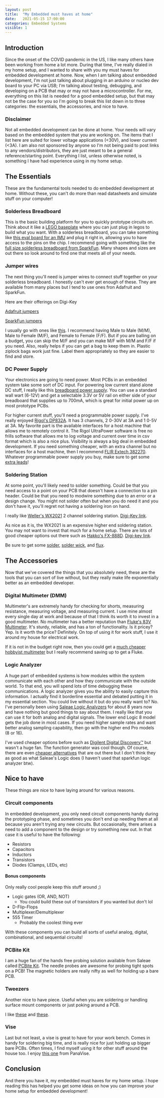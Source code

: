 ```yaml
---
layout: post
title:  "My Embedded must haves at home"
date:   2021-05-15 17:00:00
categories: Embedded Systems
visible: 1
---
```


## Introduction

Since the onset of the COVID pandemic in the US, I like many others have been working from home a lot more. During that time, I've really dialed in my home setup, and I wanted to share with you my must haves for embedded development at home. Now, when I am talking about embedded development, I'm not just talking about plugging in an arduino or nucleo dev board to your PC via USB; I'm talking about testing, debugging, and developing on a PCB that may or may not have a microcontroller. For me, everything on this list is needed for a good embedded setup, but that may not be the case for you so I'm going to break this list down in to three categories: the essentials, the accessories, and nice to have.

### Disclaimer

Not all embedded development can be done at home. Your needs will vary based on the embedded system that you are working on. The items that I list here are suited for lower voltage applications (<30V), and lower current (<3A). I am also not sponsored by anyone so I'm not being paid to post links to any vendors/distributors, they are just meant to be a general reference/starting point. Everything I list, unless otherwise noted, is something I have had experience using in my home setup.

## The Essentials

These are the fundamental tools needed to do embedded development at home. Without these, you can't do more than read datasheets and simulate stuff on your computer!

### Solderless Breadboard

This is the basic building platform for you to quickly prototype circuits on. Think about it like a [LEGO baseplate](https://www.lego.com/en-us/product/gray-baseplate-10701) where you can just plug in legos to build what you want. With a solderless breadboard, you can take something like [this eval board for an IMU](https://www.digikey.com/short/mnfhrfz2) and plug it right in, allowing you to have access to the pins on the chip. I recommend going with something like the [full size solderless breadboard from SparkFun](https://www.sparkfun.com/products/12615). Many shapes and sizes are out there so look around to find one that meets all of your needs.

### Jumper wires

The next thing you'll need is jumper wires to connect stuff together on your solderless breadboard. I honestly can't ever get enough of these. They are available from many places but I tend to use ones fron Adafruit and SparkFun.

Here are their offerings on Digi-Key

[Adafruit jumpers](https://www.digikey.com/short/5w7hq0tw)

[SparkFun jumpers](https://www.digikey.com/short/0q0jrc5t)

I usually go with ones like [this](https://www.sparkfun.com/products/11026). I recommend having Male to Male (M/M), Male to Female (M/F), and Female to Female (F/F). But if you are balling on a budget, you can skip the M/F and you can make M/F with M/M and F/F if you need. Also, really helps if you can get a bag to keep them in. Plastic ziplock bags work just fine. Label them appropriately so they are easier to find and store.

### DC Power Supply

Your electronics are going to need power. Most PCBs in an embedded system take some sort of DC input. For powering low current stand alone DC stuff, I really like this [breadboard power supply](https://www.digikey.com/short/t30mjp8q). You can use a standard wall wart (6-12V) and get a selectable 3.3V or 5V rail on either side of your breadboard that supplies up to 700mA, which is great for initial power up on most prototype PCBs.

For higher current stuff, you'll need a programmable power supply. I've really enjoyed [Rigol's DP832A](https://www.rigolna.com/products/dc-power-loads/dp800/). It has 3 channels, 2 0-30V at 3A and 1 0-5V at 3A. My favorite part is the available interfaces for a host machine that allows me to remotely control it. The Rigol UltraPower software is free no frills software that allows me to log voltage and current over time in csv format which is also a nice plus. Visibility is always a big deal in embedded development. If you need something cheaper, with an extra channel but no interfaces for a host machine, then I recommend [FLIR Extech 382270](http://www.extech.com/products/382270). Whatever programmable power supply you buy, make sure to get some [extra leads](https://www.digikey.com/short/bhchdj41)!

### Soldering Station

At some point, you'll likely need to solder something. Could be that you need access to a point on your PCB that doesn't have a connection to a pin header. Could be that you need to modwire something due to an error or a design change. You might not solder often but when you do need it and you don't have it, you'll regret not having a soldering iron on hand.

I really like [Weller's WX2021](https://www.weller-tools.com/professional/USA/us/Professional/Soldering+technology/Soldering+stations/Soldering+stations/Sets/WX2021) 2 channel soldering station. [Digi-Key link](https://www.digikey.com/short/29j1nn4v).

As nice as it is, the WX2021 is an expensive higher end soldering station. You may not want to invest that much for a home setup. There are lots of good cheaper options out there such as [Hakko's FX-888D](https://www.hakko.com/english/products/hakko_fx888d.html). [Digi-key link](https://www.digikey.com/short/t45qbdrr).

Be sure to get some [solder](https://www.sparkfun.com/products/9325), [solder wick](https://www.sparkfun.com/products/9327), and [flux](https://www.sparkfun.com/products/9327).

## The Accessories

Now that we've covered the things that you absolutely need, these are the tools that you can sort of live without, but they really make life exponentially better as an embedded developer.

### Digital Multimeter (DMM)

Multimeter's are extremely handy for checking for shorts, measuring resistance, measuring voltage, and measuring current. I use mine almost every single day at work and because of that I think its worth it to invest in a good multimeter. No multimeter has a better reputation than [Fluke's 83V Multimeter](https://www.fluke.com/en-us/product/electrical-testing/digital-multimeters/fluke-83v). It's sturdy, reliable, and has a ton of functionality. Is it pricey? Yep. Is it worth the price? Definitely. On top of using it for work stuff, I use it around my house for electrical work.

If it is not in the budget right now, then you could get a [much cheaper hobbyist multimeter](https://www.sparkfun.com/products/12966) but I really recommend saving up to get a Fluke.

### Logic Analyzer

A huge part of embedded systems is how modules within the system communicate with each other and how they communicate with the outside world. To that end, you will spend lots of time debugging these communications. A logic analyzer gives you the ability to easily capture this information. I actually find it borderline essential and debated putting it in my essential section. You could live without it but do you really want to? No. I've personally been using [Saleae Logic Analyzers](https://www.saleae.com/) for about 8 years now and have nothing but good things to say about them. I really like that you can use it for both analog and digital signals. The lower end Logic 8 model gets the job done in most cases. If you need higher sample rates and want better analog sampling capability, then go with the higher end Pro models (8 or 16).

I've used cheaper options before such as [Digilent Digital Discovery™](https://www.sparkfun.com/products/17045) but wasn't a huge fan. The function generator was cool though. Of course, there are even [cheaper alternatives](https://www.sparkfun.com/products/18627) that are out there but I don't think they as good as what Saleae's Logic does (I haven't used that sparkfun logic analyzer btw).

## Nice to have

These things are nice to have laying around for various reasons.

### Circuit components

In embedded development, you only need circuit components handy during the prototyping phase, and sometimes you don't end up needing them at all because you aren't trying any new circuits. But occasionally, there arises a need to add a component to the design or try something new out. In that case it is useful to have the following:

* Resistors
* Capacitors
* Inductors
* Transistors
* Diodes (Clamps, LEDs, etc)

#### Bonus components

Only really cool people keep this stuff around ;)

* Logic gates (OR, AND, NOT)
    * You could build these out of transistors if you wanted but don't lol
* D-Flip-Flops
* Multiplexer/Demultiplexer
* 555 Timer
    * Probably the coolest thing ever

With these components you can build all sorts of useful analog, digital, combinational, and sequential circuits!

### PCBite Kit

I am a huge fan of the hands free probing solution available from Saleae called [PCBite Kit](https://usd.saleae.com/collections/accessories/products/pcbite-kit). The needle probes are awesome for probing tight spots on a PCB! The magnetic holders are really nifty as well for holding up a bare PCB.

### Tweezers

Another nice to have piece. Useful when you are soldering or handling surface mount components or just poking around a PCB.

I like [these](https://www.digikey.com/short/rh42vr8w) and [these](https://www.digikey.com/short/w4v5t7wr).

### Vise

Last but not least, a vise is great to have for your work bench. Comes in handy for soldering big time, and is really nice for just holding up bigger bare PCBs. Often times, I find myself using it for other stuff around the house too. I enjoy [this one](https://www.digikey.com/short/0mjbr334) from PanaVise.

## Conclusion

And there you have it, my embedded must haves for my home setup. I hope reading this has helped you get some ideas on how you can improve your home setup for embedded development!